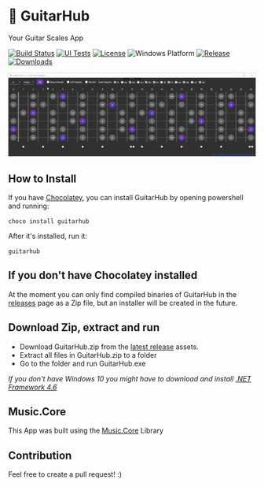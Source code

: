 # :guitar: GuitarHub

Your Guitar Scales App

[![Build Status](https://dev.azure.com/FrediMachado/GuitarHub/_apis/build/status/GuitarHub-CI?branchName=master)](https://dev.azure.com/FrediMachado/GuitarHub/_build/?definitionId=6)
[![UI Tests](https://img.shields.io/azure-devops/build/FrediMachado/GuitarHub/11.svg?label=UI%20tests)](https://dev.azure.com/FrediMachado/GuitarHub/_build/?definitionId=11)
[![License](https://img.shields.io/github/license/fredimachado/GuitarHub.svg)](https://github.com/fredimachado/GuitarHub/blob/master/LICENSE)
![Windows Platform](https://img.shields.io/badge/platform-windows-blue.svg)
[![Release](https://img.shields.io/github/release/fredimachado/GuitarHub.svg?label=Release&maxAge=60)](https://github.com/fredimachado/GuitarHub/releases/latest)
[![Downloads](https://img.shields.io/github/downloads/fredimachado/GuitarHub/latest/total.svg?label=Downloads&maxAge=60)](https://github.com/fredimachado/GuitarHub/releases/latest)

![Screenshot](https://raw.githubusercontent.com/fredimachado/GuitarHub/master/assets/screenshot.gif)

## How to Install

If you have [Chocolatey](https://chocolatey.org/packages/guitarhub), you can install GuitarHub by opening powershell and running:

    choco install guitarhub

After it's installed, run it:

    guitarhub

## If you don't have Chocolatey installed

At the moment you can only find compiled binaries of GuitarHub in the [releases](https://github.com/fredimachado/GuitarHub/releases) page as a Zip file, but an installer will be created in the future.

## Download Zip, extract and run

- Download GuitarHub.zip from the [latest release](https://github.com/fredimachado/GuitarHub/releases/latest) assets.
- Extract all files in GuitarHub.zip to a folder
- Go to the folder and run GuitarHub.exe

_If you don't have Windows 10 you might have to download and install [.NET Framework 4.6](https://www.microsoft.com/en-us/download/details.aspx?id=48130)_

## Music.Core

This App was built using the [Music.Core](https://github.com/fredimachado/Music.Core) Library

## Contribution

Feel free to create a pull request! :)
